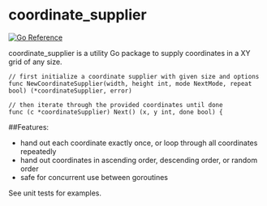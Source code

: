 # coordinate_supplier

[![Go Reference](https://pkg.go.dev/badge/github.com/robkau/coordinate_supplier.svg)](https://pkg.go.dev/github.com/robkau/coordinate_supplier)

coordinate_supplier is a utility Go package to supply coordinates in a XY grid of any size.

```
// first initialize a coordinate supplier with given size and options
func NewCoordinateSupplier(width, height int, mode NextMode, repeat bool) (*coordinateSupplier, error)

// then iterate through the provided coordinates until done
func (c *coordinateSupplier) Next() (x, y int, done bool) {
```

##Features:
 - hand out each coordinate exactly once, or loop through all coordinates repeatedly
 - hand out coordinates in ascending order, descending order, or random order
 - safe for concurrent use between goroutines


  
See unit tests for examples.